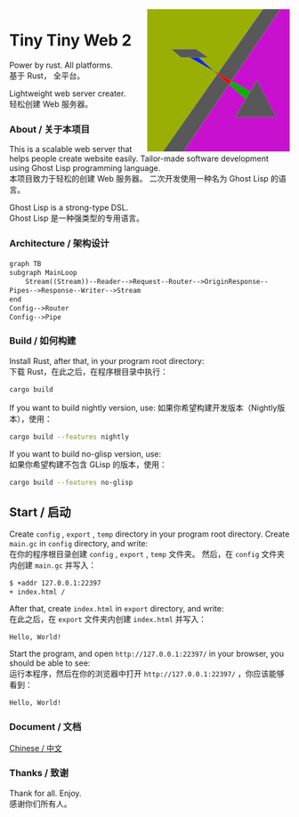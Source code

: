 <img src='icon.png' align='right'/>

# Tiny Tiny Web 2
Power by rust.
All platforms.  
基于 Rust， 全平台。

Lightweight web server creater.  
轻松创建 Web 服务器。

### About / 关于本项目
This is a scalable web server that helps people create website easily.
Tailor-made software development using Ghost Lisp programming language.  
本项目致力于轻松的创建 Web 服务器。
二次开发使用一种名为 Ghost Lisp 的语言。

Ghost Lisp is a strong-type DSL.  
Ghost Lisp 是一种强类型的专用语言。

### Architecture / 架构设计
```mermaid
graph TB
subgraph MainLoop
    Stream((Stream))--Reader-->Request--Router-->OriginResponse--Pipes-->Response--Writer-->Stream
end
Config-->Router
Config-->Pipe
```

### Build / 如何构建
Install Rust, after that, in your program root directory:  
下载 Rust，在此之后，在程序根目录中执行：
```sh
cargo build
```

If you want to build nightly version, use:
如果你希望构建开发版本（Nightly版本），使用：
```sh
cargo build --features nightly
```

If you want to build no-glisp version, use:  
如果你希望构建不包含 GLisp 的版本，使用：
```sh
cargo build --features no-glisp
```

## Start / 启动
Create `config` , `export` , `temp` directory in your program root directory.
Create `main.gc` in `config` directory, and write:  
在你的程序根目录创建 `config` , `export` , `temp` 文件夹。
然后，在 `config` 文件夹内创建 `main.gc` 并写入：
```
$ +addr 127.0.0.1:22397
+ index.html /
```
After that, create `index.html` in `export` directory, and write:  
在此之后，在 `export` 文件夹内创建 `index.html` 并写入：
```
Hello, World!
```
Start the program, and open `http://127.0.0.1:22397/` in your browser, you should be able to see:  
运行本程序，然后在你的浏览器中打开 `http://127.0.0.1:22397/` ，你应该能够看到：
```
Hello, World!
```

### Document / 文档
[Chinese / 中文](https://github.com/duoduo70/Tiny-Tiny-Web/blob/master/docs/index.md)

### Thanks / 致谢
Thank for all.
Enjoy.  
感谢你们所有人。